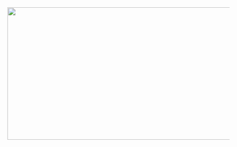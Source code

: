 <a href="https://github.com/devxb/gitanimals">
<img
  src="https://render.gitanimals.org/farms/evryhungry"
  width="600"
  height="300"
/>
</a>
